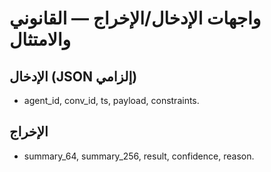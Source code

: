 # واجهات الإدخال/الإخراج — القانوني والامتثال

## الإدخال (JSON إلزامي)
- agent_id, conv_id, ts, payload, constraints.

## الإخراج
- summary_64, summary_256, result, confidence, reason.

